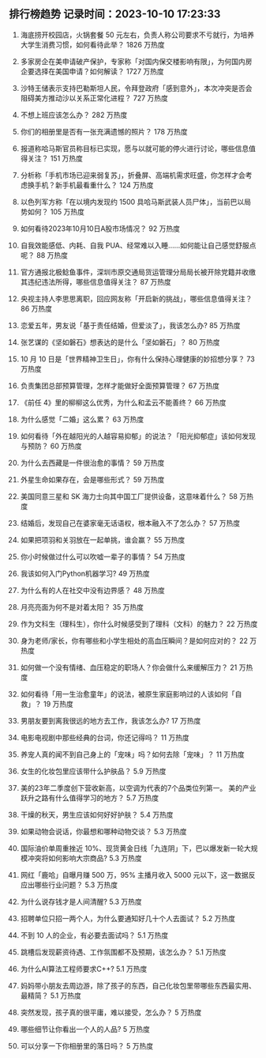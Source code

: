 
## 排行榜趋势 记录时间：2023-10-10 17:23:33
  
  1. 海底捞开校园店，火锅套餐 50 元左右，负责人称公司要求不亏就行，为培养大学生消费习惯，如何看待此举？ 1826 万热度
    
  2. 多家房企在美申请破产保护，专家称「对国内保交楼影响有限」，为何国内房企要选择在美国申请？如何解读？ 1727 万热度
    
  3. 沙特王储表示支持巴勒斯坦人民，令拜登政府「感到意外」，本次冲突是否会阻碍美方推动沙以关系正常化进程？ 727 万热度
    
  4. 不想上班应该怎么办？ 282 万热度
    
  5. 你们的相册里是否有一张充满遗憾的照片？ 178 万热度
    
  6. 报道称哈马斯官员称目标已实现，愿与以就可能的停火进行讨论，哪些信息值得关注？ 151 万热度
    
  7. 分析称「手机市场已迎来弱复苏」，折叠屏、高端机需求旺盛，你怎样才会考虑换手机？新手机最看重什么？ 124 万热度
    
  8. 以色列军方称「在以境内发现约 1500 具哈马斯武装人员尸体」，当前巴以局势如何？ 105 万热度
    
  9. 如何看待2023年10月10日A股市场情况？ 92 万热度
    
  10. 自我效能感低、内耗、自我 PUA、经常难以入睡……如何能让自己感觉舒服点呢？ 88 万热度
    
  11. 官方通报北极鲶鱼事件，深圳市原交通局货运管理分局局长被开除党籍并收缴其违纪违法所得，哪些信息值得关注？ 87 万热度
    
  12. 央视主持人李思思离职，回应网友称「开启新的挑战」，哪些信息值得关注？ 86 万热度
    
  13. 恋爱五年，男友说「基于责任结婚，但爱淡了」，我该怎么办? 85 万热度
    
  14. 张艺谋的《坚如磐石》想表达的是什么「坚如磐石」？ 80 万热度
    
  15. 10 月 10 日是「世界精神卫生日」，你有什么保持心理健康的妙招想分享？ 73 万热度
    
  16. 负责集团总部预算管理，怎样才能做好全面预算管理？ 67 万热度
    
  17. 《前任 4》里的柳柳这么优秀，为什么和孟云不能善终？ 66 万热度
    
  18. 为什么感觉「二婚」这么累？ 63 万热度
    
  19. 如何看待「外在越阳光的人越容易抑郁」的说法？「阳光抑郁症」该如何发现与预防？ 60 万热度
    
  20. 为什么去西藏是一件很治愈的事情？ 59 万热度
    
  21. 外星生命如果存在，会是哪些形式？ 59 万热度
    
  22. 美国同意三星和 SK 海力士向其中国工厂提供设备，这意味着什么？ 58 万热度
    
  23. 结婚后，发现自己在婆家毫无话语权，根本融入不了怎么办？ 57 万热度
    
  24. 如果把项羽和关羽放在一起单挑，谁会赢？ 55 万热度
    
  25. 你小时候做过什么可以吹嘘一辈子的事情？ 54 万热度
    
  26. 我该如何入门Python机器学习? 49 万热度
    
  27. 为什么有的人在社交中没有边界感？ 48 万热度
    
  28. 月亮亮面为何不是对着太阳？ 35 万热度
    
  29. 作为文科生（理科生），你什么时候感受到了理科（文科）的魅力？ 22 万热度
    
  30. 身为老师/家长，你有哪些和小学生相处的高血压瞬间？是如何应对的？ 22 万热度
    
  31. 如何做一个没有情绪、血压稳定的职场人？你会做什么来缓解压力？ 21 万热度
    
  32. 如何看待「用一生治愈童年」的说法，被原生家庭影响过的人该如何「自救」？ 19 万热度
    
  33. 男朋友要到离我很远的地方去工作，我该怎么办? 17 万热度
    
  34. 电影电视剧中那些经典的台词，你还记得吗？ 11 万热度
    
  35. 养宠人真的闻不到自己身上的「宠味」吗？如何去除「宠味」？ 11 万热度
    
  36. 女生的化妆包里应该带什么护肤品？ 5.9 万热度
    
  37. 美的23年二季度创下营收新高，以空调为代表的7个品类位列第一。 美的产业跃升之路有什么值得学习的地方？ 5.7 万热度
    
  38. 干燥的秋天，男生应该如何好好护肤？ 5.4 万热度
    
  39. 如果动物会说话，你最想和哪种动物交谈？ 5.3 万热度
    
  40. 国际油价单周重挫近 10%、现货黄金日线「九连阴」下，巴以爆发新一轮大规模冲突将如何影响大宗商品? 5.3 万热度
    
  41. 网红「鹿哈」自曝月赚 500 万，95% 主播月收入 5000 元以下，这一数据反应出哪些行业问题？ 5.3 万热度
    
  42. 为什么说存钱才是人间清醒? 5.3 万热度
    
  43. 招聘单位只招一两个人，为什么要通知好几十个人去面试？ 5.2 万热度
    
  44. 不到 10 人的企业，有必要去面试吗？ 5.1 万热度
    
  45. 跳槽后发现薪资待遇、工作氛围都不及预期，该怎么办？ 5.1 万热度
    
  46. 为什么AI算法工程师要求C++? 5.1 万热度
    
  47. 妈妈带小朋友去周边游，除了孩子的东西，自己化妆包里带哪些东西最实用、最精简？ 5.1 万热度
    
  48. 突然发现，孩子真的很平庸，难以接受，怎么办？ 5 万热度
    
  49. 哪些细节让你看出一个人的人品? 5 万热度
    
  50. 可以分享一下你相册里的落日吗？ 5 万热度
    